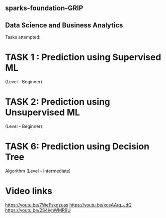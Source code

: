 ## sparks-foundation-GRIP
## Data Science and Business Analytics

Tasks attempted:

# TASK 1 : Prediction using Supervised ML

(Level - Beginner)

# TASK 2: Prediction using Unsupervised ML

(Level - Beginner)

# TASK 6: Prediction using Decision Tree

Algorithm
(Level - Intermediate)

# Video links

https://youtu.be/7WeFskgzuas
https://youtu.be/xosAArq_JdQ
https://youtu.be/2S4iyhWMR9U



